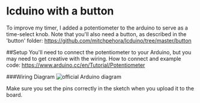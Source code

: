 # lcduino with a button
To improve my timer, I added a potentiometer to the arduino to serve as a time-select knob. Note that you'll also need a button, as described in the 'button' folder: https://github.com/mitchpehora/lcduino/tree/master/button

##Setup
You'll need to connect the potentiometer to your Arduino, but you may need to get creative with the wiring. How to connect and example code: https://www.arduino.cc/en/Tutorial/Potentiometer

###Wiring Diagram
![official Arduino diagram](https://www.arduino.cc/en/uploads/Tutorial/potentiometer.jpg)


Make sure you set the pins correctly in the sketch when you upload it to the board.

